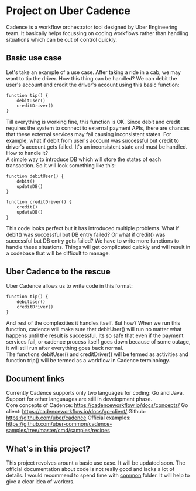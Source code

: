 # Project on Uber Cadence

Cadence is a workflow orchestrator tool designed by Uber Engineering team. It basically helps focussing on coding workflows rather than handling situations which can be out of control quickly. 

## Basic use case

Let's take an example of a use case. After taking a ride in a cab, we may want to tip the driver. How this thing can be handled? We can debit the user's account and credit the driver's account using this basic function:
```
function tip() {
    debitUser()
    creditDriver()
}
```
Till everything is working fine, this function is OK. Since debit and credit requires the system to connect to external payment APIs, there are chances that these external services may fail causing inconsistent states. For example, what if debit from user's account was successful but credit to driver's account gets failed. It's an inconsistent state and must be handled.<br>
How to handle it?<br>
A simple way to introduce DB which will store the states of each transaction. So it will look something like this:
```
function debitUser() {
    debit()
    updateDB()
}

function creditDriver() {
    credit()
    updateDB()
}
```
This code looks perfect but it has introduced multiple problems. What if debit() was successful but DB entry failed? Or what if credit() was successful but DB entry gets failed? We have to write more functions to handle these situations. Things will get complicated quickly and will result in a codebase that will be difficult to manage.

## Uber Cadence to the rescue

Uber Cadence allows us to write code in this format:
```
function tip() {
    debitUser()
    creditDriver()
}
```
And rest of the complexities it handles itself. But how? When we run this function, cadence will make sure that debitUser() will run no matter what happens until the result is successful. Its so safe that even if the payment services fail, or cadence process itself goes down because of some outage, it will still run after everything goes back normal.<br>
The functions debitUser() and creditDriver() will be termed as activities and function trip() will be termed as a workflow in Cadence terminology.

## Document links
Currently Cadence supports only two languages for coding: Go and Java. Support for other languauges are still in development phase.<br>
Core concepts of Cadence:  https://cadenceworkflow.io/docs/concepts/
Go client: https://cadenceworkflow.io/docs/go-client/
Github: https://github.com/uber/cadence
Official examples: https://github.com/uber-common/cadence-samples/tree/master/cmd/samples/recipes

## What's in this project?

This project revolves arount a basic use case. It will be updated soon.
The official documentation about code is not really good and lacks a lot of details. I would recommend to spend time with <a href="https://github.com/uber-common/cadence-samples/tree/master/cmd/samples/common">common</a> folder. It will help to give a clear idea of workers. 
